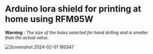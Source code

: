 # Arduino lora shield for printing at home using RFM95W

**Warning** : *The size of the holes selected for hand drilling and is smaller than the actual value.*

![Screenshot 2024-02-01 180347](https://github.com/ioelectro/arduino-lora-shield/assets/64005694/de4c8666-1ecf-4c8e-98ee-c2bd381fb123)
